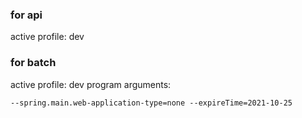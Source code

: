 ### for api 
active profile: dev

### for batch
active profile: dev
program arguments:
```
--spring.main.web-application-type=none --expireTime=2021-10-25
```